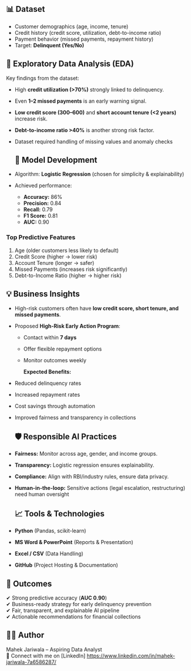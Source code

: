 ## 📊 Dataset
- Customer demographics (age, income, tenure)  
- Credit history (credit score, utilization, debt-to-income ratio)  
- Payment behavior (missed payments, repayment history)  
- Target: **Delinquent (Yes/No)**

## 🔎 Exploratory Data Analysis (EDA)
Key findings from the dataset:
- High **credit utilization (>70%)** strongly linked to delinquency.  
- Even **1–2 missed payments** is an early warning signal.  
- **Low credit score (300–600)** and **short account tenure (<2 years)** increase risk.  
- **Debt-to-income ratio >40%** is another strong risk factor.  
- Dataset required handling of missing values and anomaly checks

  ## 🤖 Model Development
- Algorithm: **Logistic Regression** (chosen for simplicity & explainability)  
- Achieved performance:  
  - **Accuracy:** 86%  
  - **Precision:** 0.84  
  - **Recall:** 0.79  
  - **F1 Score:** 0.81  
  - **AUC:** 0.90

### Top Predictive Features
1. Age (older customers less likely to default)  
2. Credit Score (higher → lower risk)  
3. Account Tenure (longer → safer)  
4. Missed Payments (increases risk significantly)  
5. Debt-to-Income Ratio (higher → higher risk)  

## 💡 Business Insights
- High-risk customers often have **low credit score, short tenure, and missed payments**.  
- Proposed **High-Risk Early Action Program**:  
  - Contact within **7 days**  
  - Offer flexible repayment options  
  - Monitor outcomes weekly
 
    **Expected Benefits:**
- Reduced delinquency rates  
- Increased repayment rates  
- Cost savings through automation  
- Improved fairness and transparency in collections

  ## 🛡 Responsible AI Practices
- **Fairness:** Monitor across age, gender, and income groups.  
- **Transparency:** Logistic regression ensures explainability.  
- **Compliance:** Align with RBI/industry rules, ensure data privacy.  
- **Human-in-the-loop:** Sensitive actions (legal escalation, restructuring) need human oversight

  ## 📈 Tools & Technologies
- **Python** (Pandas, scikit-learn)  
- **MS Word & PowerPoint** (Reports & Presentation)  
- **Excel / CSV** (Data Handling)  
- **GitHub** (Project Hosting & Documentation)  

## 🎯 Outcomes
✔ Strong predictive accuracy (**AUC 0.90**)  
✔ Business-ready strategy for early delinquency prevention  
✔ Fair, transparent, and explainable AI pipeline  
✔ Actionable recommendations for financial collections  

## 👩‍💻 Author
Mahek Jariwala – Aspiring Data Analyst  
📌 Connect with me on [LinkedIn] https://www.linkedin.com/in/mahek-jariwala-7a6586287/  

